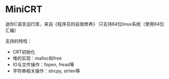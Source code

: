 # MiniCRT
迷你C语言运行库，来自《程序员的自我修养》
只支持64位linux系统（使用64位汇编）

支持的特性：
- CRT初始化
- 堆的实现：malloc和free
- IO与文件操作：fopen, fread等
- 字符串相关操作：strcpy, strlen等
